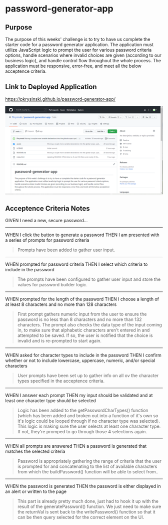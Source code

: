 # password-generator-app

## Purpose

The purpose of this weeks' challenge is to try to have us complete the starter code for a password generator application.  The application must utilize JavaScript logic to prompt the user for various password criteria options, handle scenarios where invalid choices are given (according to our business logic), and handle control flow throughout the whole process.  The application must be responsive, error-free, and meet all the below acceptence criteria.

## Link to Deployed Application
https://pkrysinski.github.io/password-generator-app/

![Alt text](https://github.com/Pkrysinski/password-generator-app/blob/main/assets/images/GitHub-project-screenshot.PNG)

## Acceptence Criteria Notes

GIVEN I need a new, secure password...

- - - - -
WHEN I click the button to generate a password
THEN I am presented with a series of prompts for password criteria
>Prompts have been added to gather user input.

- - - - -
WHEN prompted for password criteria
THEN I select which criteria to include in the password
>The prompts have been configured to gather user input and store the values for password builder logic.

- - - - -
WHEN prompted for the length of the password
THEN I choose a length of at least 8 characters and no more than 128 characters
>First prompt gathers numeric input from the user to ensure the password is no less than 8 characters and no more than 132 characters.  The prompt also checks the data type of the input coming in, to make sure that alphabetic characters aren't entered in and attempted to be saved.  If so, the user is notified that the choice is invalid and is re-prompted to start again.

- - - - -
WHEN asked for character types to include in the password
THEN I confirm whether or not to include lowercase, uppercase, numeric, and/or special characters
>User prompts have been set up to gather info on all ov the character types specified in the acceptence criteria.

- - - - -
WHEN I answer each prompt
THEN my input should be validated and at least one character type should be selected
>Logic has been added to the getPasswordCharTypes() function (which has been added and broken out into a function of it's own so it's logic could be looped through if no character type was selected).  This logic is making sure the user selects at least one character type.  If not, they're promped to go through those 4 selections again.

- - - - -
WHEN all prompts are answered
THEN a password is generated that matches the selected criteria
>Password is appropriately gathering the range of criteria that the user is prompted for and concatenating to the list of available characters from which the buildPassword() function will be able to select from..

- - - - -
WHEN the password is generated
THEN the password is either displayed in an alert or written to the page
>This part is already pretty much done, just had to hook it up with the result of the generatePassword() function.  We just need to make sure the returnVal is sent back to the writePassword() function so that it can be then query selected for the correct element on the UI.